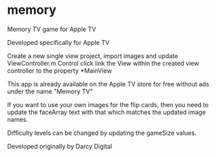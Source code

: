 # memory
Memory TV game for Apple TV

Developed specifically for Apple TV

Create a new single view project, import images and update ViewController.m
Control click link the View within the created view controller to the property *MainView

This app is already available on the Apple TV store for free without ads under the name "Memory TV"

If you want to use your own images for the flip cards, then you need to update the faceArray text with that which matches the updated image names.

Difficulty levels can be changed by updating the gameSize values.

Developed originally by Darcy Digital

